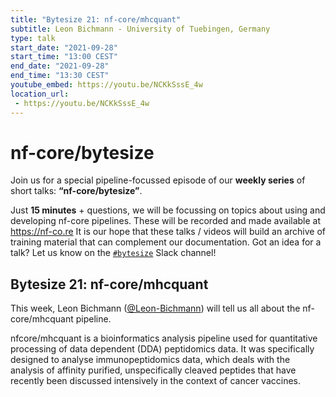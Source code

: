 ```yaml
---
title: "Bytesize 21: nf-core/mhcquant"
subtitle: Leon Bichmann - University of Tuebingen, Germany
type: talk
start_date: "2021-09-28"
start_time: "13:00 CEST"
end_date: "2021-09-28"
end_time: "13:30 CEST"
youtube_embed: https://youtu.be/NCKkSssE_4w
location_url:
 - https://youtu.be/NCKkSssE_4w
---
```


# nf-core/bytesize

Join us for a special pipeline-focussed episode of our **weekly series** of short talks: **“nf-core/bytesize”**.

Just **15 minutes** + questions, we will be focussing on topics about using and developing nf-core pipelines.
These will be recorded and made available at <https://nf-co.re>
It is our hope that these talks / videos will build an archive of training material that can complement our documentation. Got an idea for a talk? Let us know on the [`#bytesize`](https://nfcore.slack.com/channels/bytesize) Slack channel!

## Bytesize 21: nf-core/mhcquant

This week, Leon Bichmann ([@Leon-Bichmann](https://github.com/Leon-Bichmann/)) will tell us all about the nf-core/mhcquant pipeline.

nfcore/mhcquant is a bioinformatics analysis pipeline used for quantitative processing of data dependent (DDA) peptidomics data. It was specifically designed to analyse immunopeptidomics data, which deals with the analysis of affinity purified, unspecifically cleaved peptides that have recently been discussed intensively in the context of cancer vaccines.

